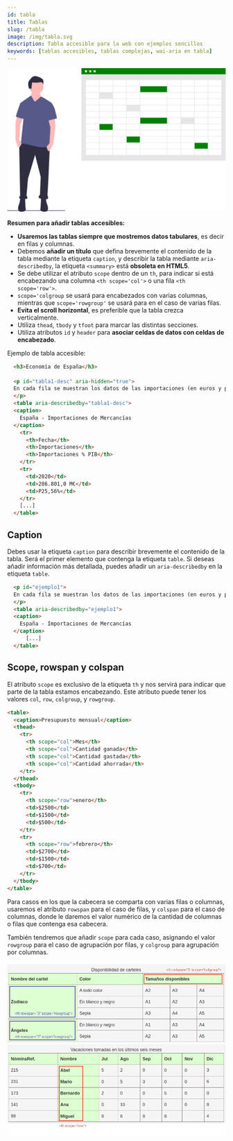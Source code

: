 ```yaml
---
id: tabla
title: Tablas
slug: /tabla
image: /img/tabla.svg
description: Tabla accesible para la web con ejemplos sencillos
keywords: [tablas accesibles, tablas complejas, wai-aria en tabla]
---
```


<img src="/img/tabla.svg" alt="" />

**Resumen para añadir tablas accesibles:**

- **Usaremos las tablas siempre que mostremos datos tabulares**, es decir en filas y columnas.
- Debemos **añadir un título** que defina brevemente el contenido de la tabla mediante la etiqueta `caption`, y describir la tabla mediante `aria-describedby`, la etiqueta `<summary>` está **obsoleta en HTML5**.
- Se debe utilizar el atributo `scope` dentro de un `th`, para indicar si está encabezando una columna `<th scope='col'>` o una fila `<th scope='row'>`.
- `scope='colgroup` se usará para encabezados con varias columnas, mientras que `scope='rowgroup'` se usará para en el caso de varias filas.
- **Evita el scroll horizontal**, es preferible que la tabla crezca verticalmente.
- Utiliza `thead`, `tbody` y `tfoot` para marcar las distintas secciones.
- Utiliza atributos `id` y `header` para **asociar celdas de datos con celdas de encabezado**.

Ejemplo de tabla accesible:

```html 
  <h3>Economía de España</h3>

  <p id="tabla1-desc" aria-hidden="true">
  En cada fila se muestran los datos de las importaciones (en euros y porcentaje de PIB) por año, desde el 1960 hasta el 2020
  </p>
  <table aria-describedby="tabla1-desc">
  <caption>
    España - Importaciones de Mercancías
  </caption>
    <tr>
      <th>Fecha</th>
      <th>Importaciones</th>
      <th>Importaciones % PIB</th>
    </tr>
    <tr>
      <td>2020</td>
      <td>286.801,0 M€</td>
      <td>P25,56%</td>
    </tr>
    [...]
  </table>

```
## Caption

Debes usar la etiqueta `caption` para describir brevemente el contenido de la tabla. Será el primer elemento que contenga la etiqueta `table`. Si deseas añadir información más detallada, puedes añadir un `aria-describedby` en la etiqueta `table`.

```html
  <p id="ejemplo1">
  En cada fila se muestran los datos de las importaciones (en euros y porcentaje de PIB) por año, desde el 1960 hasta el 2020
  </p>
  <table aria-describedby="ejemplo1">
  <caption>
    España - Importaciones de Mercancías
  </caption>
      [...]
  </table>
```

## Scope, rowspan y colspan

El atributo `scope` es exclusivo de la etiqueta `th` y nos servirá para indicar que parte de la tabla estamos encabezando. Este atributo puede tener los valores `col`, `row`, `colgroup`, y `rowgroup`.

```html
<table>
  <caption>Presupuesto mensual</caption>
  <thead>
    <tr>
      <th scope="col">Mes</th>
      <th scope="col">Cantidad ganada</th>
      <th scope="col">Cantidad gastada</th>
      <th scope="col">Cantidad ahorrada</th>
    </tr>
  </thead>
  <tbody>
    <tr>
      <th scope="row">enero</th>
      <td>$2500</td>
      <td>$1500</td>
      <td>$500</td>
    </tr>
    <tr>
      <th scope="row">febrero</th>
      <td>$2700</td>
      <td>$1500</td>
      <td>$700</td>
    </tr>
  </tbody>
</table>

```

Para casos en los que la cabecera se comparta con varias filas o columnas, usaremos el atributo `rowspan` para el caso de filas, y `colspan` para el caso de columnas, donde le daremos el valor numérico de la cantidad de columnas o filas que contenga esa cabecera.

También tendremos que añadir `scope` para cada caso, asignando el valor `rowgroup` para el caso de agrupación por filas, y `colgroup` para agrupación por columnas.


<img src="/img/tabla-colgroup.png" alt="Ejemplo de tabla avanzada usando atributos" />

<img src="/img/tabla-scope-row.png" alt="" />
